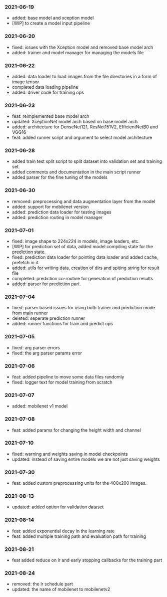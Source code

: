 ### 2021-06-19
- added: base model and xception model
- [WIP] to create a model input pipeline

### 2021-06-20
- fixed: issues with the Xception model and removed base model arch
- added: trainer and model manager for managing the models file

### 2021-06-22
- added: data loader to load images from the file directories in a form of image tensor
- completed data loading pipeline
- added: driver code for training ops

### 2021-06-23
- feat: reimplemented base model arch
- updated: XceptionNet model arch based on base model arch
- added: architecture for DenseNet121, ResNet151V2, EfficientNetB0 and VGG16
- feat: added runner script and argument to select model architecture

### 2021-06-28
- added train test split script to split dataset into validation set and training set.
- added comments and documentation in the main script runner
- added parser for the fine tuning of the models

### 2021-06-30
- removed: preprocessing and data augmentation layer from the model
- added: support for mobilenet version
- added: prediction data loader for testing images
- added: prediction routing in model manager

### 2021-07-01
- fixed: image shape to 224x224 in models, image loaders, etc. 
- [WIP] for prediction set of data, added model compiling state for the prediction state. 
- fixed: prediction data loader for pointing data loader and added cache, prefetch in it.
- added: utils for writing data, creation of dirs and spiting string for result file
- completed: prediction co-routine for generation of prediction results
- added: parser for prediction part.

### 2021-07-04
- fixed: parser based issues for using both trainer and prediction mode from main runner
- deleted: seperate prediction runner 
- added: runner functions for train and predict ops

### 2021-07-05
- fixed: arg parser errors
- fixed: the arg parser params error

### 2021-07-06
- feat: added pipeline to move some data files randomly
- fixed: logger text for model training from scratch

### 2021-07-07
- added: mobilenet v1 model

### 2021-07-08
- feat: added params for changing the height width and channel

### 2021-07-10
- fixed: warning and weights saving in model checkpoints
- updated: instead of saving entire models we are not just saving weights

### 2021-07-30
- feat: added custom preprocessing units for the 400x200 images.

### 2021-08-13
- updated: added option for validation dataset

### 2021-08-14
- feat: added exponential decay in the learning rate
- feat: added multiple training path and evaluation path for training

### 2021-08-21
- feat added reduce on lr and early stopping callbacks for the training part

### 2021-08-24
- removed: the lr schedule part
- updated: the name of mobilenet to mobilenetv2